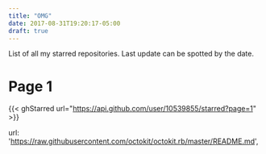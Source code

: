 ```yaml
---
title: "OMG"
date: 2017-08-31T19:20:17-05:00
draft: true
---
```



  List of all my starred repositories. Last update can be spotted by the date.

  <!--more-->

  #  Page 1

  {{< ghStarred url="https://api.github.com/user/10539855/starred?page=1" >}}

  url: 'https://raw.githubusercontent.com/octokit/octokit.rb/master/README.md',
